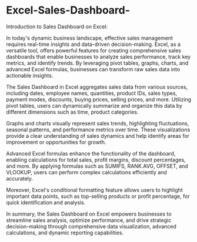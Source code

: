 # Excel-Sales-Dashboard-
Introduction to Sales Dashboard on Excel:

In today's dynamic business landscape, effective sales management requires real-time insights and data-driven decision-making. Excel, as a versatile tool, offers powerful features for creating comprehensive sales dashboards that enable businesses to analyze sales performance, track key metrics, and identify trends. By leveraging pivot tables, graphs, charts, and advanced Excel formulas, businesses can transform raw sales data into actionable insights.

The Sales Dashboard in Excel aggregates sales data from various sources, including dates, employee names, quantities, product IDs, sales types, payment modes, discounts, buying prices, selling prices, and more. Utilizing pivot tables, users can dynamically summarize and organize this data by different dimensions such as time, product categories.

Graphs and charts visually represent sales trends, highlighting fluctuations, seasonal patterns, and performance metrics over time. These visualizations provide a clear understanding of sales dynamics and help identify areas for improvement or opportunities for growth.

Advanced Excel formulas enhance the functionality of the dashboard, enabling calculations for total sales, profit margins, discount percentages, and more. By applying formulas such as SUMIFS, RANK.AVG, OFFSET, and VLOOKUP, users can perform complex calculations efficiently and accurately.

Moreover, Excel's conditional formatting feature allows users to highlight important data points, such as top-selling products or profit percentage, for quick identification and analysis.

In summary, the Sales Dashboard on Excel empowers businesses to streamline sales analysis, optimize performance, and drive strategic decision-making through comprehensive data visualization, advanced calculations, and dynamic reporting capabilities.





